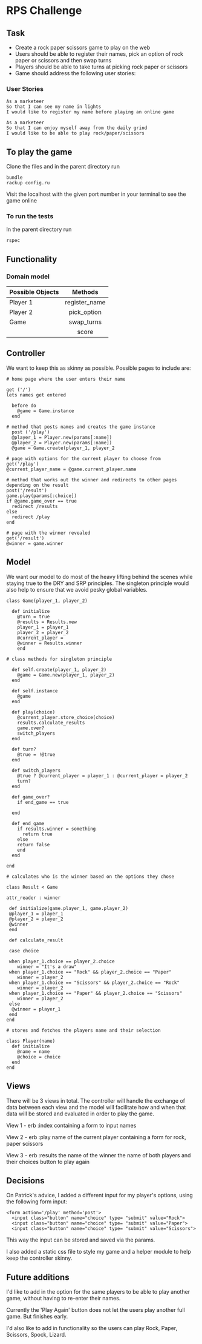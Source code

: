 # RPS Challenge

Task
-------

* Create a rock paper scissors game to play on the web
* Users should be able to register their names, pick an option of rock paper or scissors and then swap turns
* Players should be able to take turns at picking rock paper or scissors
* Game should address the following user stories:

### User Stories

```
As a marketeer
So that I can see my name in lights
I would like to register my name before playing an online game

As a marketeer
So that I can enjoy myself away from the daily grind
I would like to be able to play rock/paper/scissors
```
## To play the game

Clone the files and in the parent directory run

```
bundle
rackup config.ru
```
Visit the localhost with the given port number in your terminal to see the game online

### To run the tests

In the parent directory run

```
rspec
```

## Functionality

### Domain model

| Possible Objects            | Methods       |
| ----------------------------|:-------------:|
| Player 1                    | register_name |
| Player 2                    | pick_option   |
| Game                        | swap_turns    |
|                             | score         |

## Controller

We want to keep this as skinny as possible. Possible pages to include are:
```
# home page where the user enters their name

get ('/')
lets names get entered

  before do
    @game = Game.instance
  end

# method that posts names and creates the game instance
  post ('/play')
  @player_1 = Player.new(params[:name])
  @player_2 = Player.new(params[:name])
  @game = Game.create(player_1, player_2

# page with options for the current player to choose from
get('/play')
@current_player_name = @game.current_player.name

# method that works out the winner and redirects to other pages depending on the result
post('/result')
game.play(params[:choice])
if @game.game_over == true
  redirect /results
else
  redirect /play
end

# page with the winner revealed
get('/result')
@winner = game.winner

```

## Model

We want our model to do most of the heavy lifting behind the scenes while staying true to the DRY and SRP principles. The singleton principle would also help to ensure that we avoid pesky global variables.

```
class Game(player_1, player_2)

  def initialize
    @turn = true
    @results = Results.new
    player_1 = player_1
    player_2 = player_2
    @current_player =
    @winner = Results.winner
    end

# class methods for singleton principle

  def self.create(player_1, player_2)
    @game = Game.new(player_1, player_2)
  end

  def self.instance
    @game
  end

  def play(choice)
    @current_player.store_choice(choice)
    results.calculate_results
    game.over?
    switch_players
  end

  def turn?
    @true = !@true
  end

  def switch_players
    @true ? @current_player = player_1 : @current_player = player_2
    turn?
  end

  def game_over?
    if end_game == true

  end

  def end_game
    if results.winner = something
      return true
    else
    return false
    end
  end

end

# calculates who is the winner based on the options they chose

class Result < Game

attr_reader : winner

 def initialize(game.player_1, game.player_2)
 @player_1 = player_1
 @player_2 = player_2
 @winner
 end

 def calculate_result

 case choice

 when player_1.choice == player_2.choice
    winner = "It's a draw"
 when player_1.choice == "Rock" && player_2.choice == "Paper"
    winner = player_2
 when player_1.choice == "Scissors" && player_2.choice == "Rock"
    winner = player_2
 when player_1.choice == "Paper" && player_2.choice == "Scissors"
    winner = player_2
 else
  @winner = player_1
 end
end

# stores and fetches the players name and their selection

class Player(name)
  def initialize
    @name = name
    @choice = choice
  end
end
```

## Views

There will be 3 views in total. The controller will handle the exchange of data between each view and the model will facilitate how and when that data will be stored and evaluated in order to play the game.

View 1 -
erb :index
containing a form to input names

View 2 -
erb :play
name of the current player
containing a form for rock, paper scissors

View 3 -
erb :results
the name of the winner
the name of both players and their choices
button to play again

## Decisions

On Patrick's advice, I added a different input for my player's options, using the following form input:
```
<form action='/play' method='post'>
  <input class="button" name="choice" type= "submit" value="Rock">
  <input class="button" name="choice" type= "submit" value="Paper">
  <input class="button" name="choice" type= "submit" value="Scissors">
```
This way the input can be stored and saved via the params.

I also added a static css file to style my game and a helper module to help keep the controller skinny.

## Future additions

I'd like to add in the option for the same players to be able to play another game, without having to re-enter their names.

Currently the 'Play Again' button does not let the users play another full game. But finishes early.

I'd also like to add in functionality so the users can play Rock, Paper, Scissors, Spock, Lizard.
